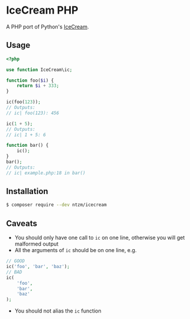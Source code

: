 # IceCream PHP

A PHP port of Python's [IceCream](https://github.com/gruns/icecream).

## Usage

```php
<?php

use function IceCream\ic;

function foo($i) {
    return $i + 333;
}

ic(foo(123));
// Outputs:
// ic| foo(123): 456

ic(1 + 5);
// Outputs:
// ic| 1 + 5: 6

function bar() {
    ic();
}
bar();
// Outputs:
// ic| example.php:18 in bar()
```

## Installation

```bash
$ composer require --dev ntzm/icecream
```

## Caveats

- You should only have one call to `ic` on one line, otherwise you will get malformed output
- All the arguments of `ic` should be on one line, e.g.
```php
// GOOD
ic('foo', 'bar', 'baz');
// BAD
ic(
    'foo',
    'bar',
    'baz'
);
```
- You should not alias the `ic` function
